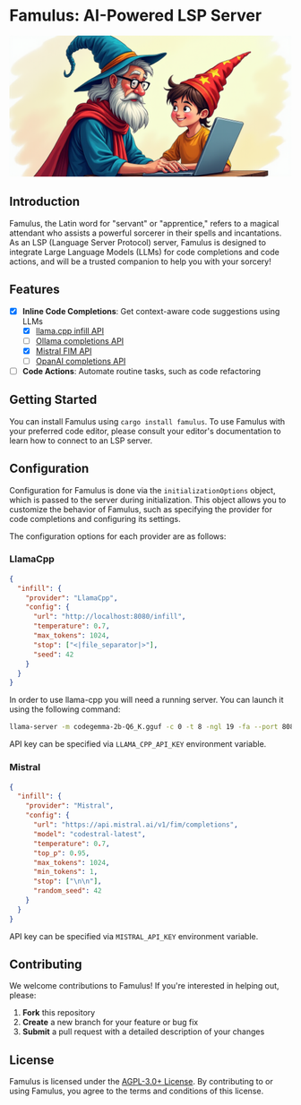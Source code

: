 # Famulus: AI-Powered LSP Server

![Logo](./logo.png)

## Introduction

Famulus, the Latin word for "servant" or "apprentice," refers to a magical
attendant who assists a powerful sorcerer in their spells and incantations. As
an LSP (Language Server Protocol) server, Famulus is designed to integrate Large
Language Models (LLMs) for code completions and code actions, and will be a
trusted companion to help you with your sorcery!

## Features

- [x] **Inline Code Completions**: Get context-aware code suggestions using LLMs
  - [x] [llama.cpp infill API](https://github.com/ggerganov/llama.cpp/tree/master/examples/server#post-infill-for-code-infilling)
  - [ ] [Ollama completions API](https://github.com/ollama/ollama/blob/v0.5.4/docs/api.md#generate-a-completion)
  - [x] [Mistral FIM API](https://docs.mistral.ai/api/#tag/fim)
  - [ ] [OpanAI completions API](https://platform.openai.com/docs/api-reference/completions)
- [ ] **Code Actions**: Automate routine tasks, such as code refactoring

## Getting Started

You can install Famulus using `cargo install famulus`. To use Famulus with your
preferred code editor, please consult your editor's documentation to learn how
to connect to an LSP server.

## Configuration

Configuration for Famulus is done via the `initializationOptions` object, which
is passed to the server during initialization. This object allows you to customize
the behavior of Famulus, such as specifying the provider for code completions
and configuring its settings.

The configuration options for each provider are as follows:

### LlamaCpp

```json
{
  "infill": {
    "provider": "LlamaCpp",
    "config": {
      "url": "http://localhost:8080/infill",
      "temperature": 0.7,
      "max_tokens": 1024,
      "stop": ["<|file_separator|>"],
      "seed": 42
    }
  }
}
```

In order to use llama-cpp you will need a running server. You can launch it
using the following command:

```sh
llama-server -m codegemma-2b-Q6_K.gguf -c 0 -t 8 -ngl 19 -fa --port 8080
```

API key can be specified via `LLAMA_CPP_API_KEY` environment variable.

### Mistral

```json
{
  "infill": {
    "provider": "Mistral",
    "config": {
      "url": "https://api.mistral.ai/v1/fim/completions",
      "model": "codestral-latest",
      "temperature": 0.7,
      "top_p": 0.95,
      "max_tokens": 1024,
      "min_tokens": 1,
      "stop": ["\n\n"],
      "random_seed": 42
    }
  }
}
```

API key can be specified via `MISTRAL_API_KEY` environment variable.

## Contributing

We welcome contributions to Famulus! If you're interested in helping out, please:

1. **Fork** this repository
2. **Create** a new branch for your feature or bug fix
3. **Submit** a pull request with a detailed description of your changes

## License

Famulus is licensed under the [AGPL-3.0+ License](./LICENSE.txt). By
contributing to or using Famulus, you agree to the terms and conditions of this license.
